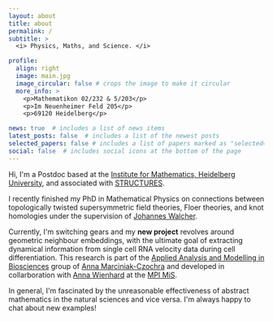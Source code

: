 ```yaml
---
layout: about
title: about
permalink: /
subtitle: >
  <i> Physics, Maths, and Science. </i>

profile:
  align: right
  image: main.jpg
  image_circular: false # crops the image to make it circular
  more_info: >
    <p>Mathematikon 02/232 & 5/203</p>
    <p>Im Neuenheimer Feld 205</p>
    <p>69120 Heidelberg</p>

news: true  # includes a list of news items
latest_posts: false  # includes a list of the newest posts
selected_papers: false # includes a list of papers marked as "selected={true}"
social: false  # includes social icons at the bottom of the page
---
```


Hi, I'm a Postdoc based at the [Institute for Mathematics, Heidelberg University](https://www.math.uni-heidelberg.de/en), and associated with [STRUCTURES](https://www.structures.uni-heidelberg.de/index.php).

I recently finished my PhD in Mathematical Physics on connections between topologically twisted supersymmetric field theories, Floer theories, and knot homologies under the supervision of [Johannes Walcher](https://web.mathi.uni-heidelberg.de/physmath/walcher).

Currently, I'm switching gears and my **new project** revolves around geometric neighbour embeddings, with the ultimate goal of extracting dynamical information from single cell RNA velocity data during cell differentiation.
This research is part of the [Applied Analysis and Modelling in Biosciences](http://www.biostruct.uni-hd.de/index.php) group of [Anna Marciniak-Czochra](http://wwwagmarciniak.iwr.uni-heidelberg.de/folder_people/Anna.Marciniak/index.html) and developed in collarboration with [Anna Wienhard](https://www.mis.mpg.de/de/people/anna-wienhard) at the [MPI MiS](https://www.mis.mpg.de/de/).

In general, I'm fascinated by the unreasonable effectiveness of abstract mathematics in the natural sciences and vice versa. 
I'm always happy to chat about new examples!